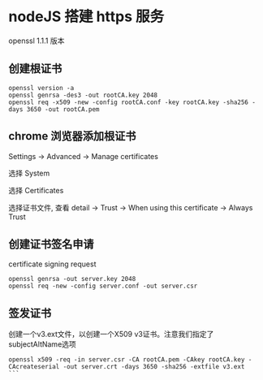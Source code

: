 # nodeJS 搭建 https 服务

openssl 1.1.1 版本

## 创建根证书
```
openssl version -a
openssl genrsa -des3 -out rootCA.key 2048
openssl req -x509 -new -config rootCA.conf -key rootCA.key -sha256 -days 3650 -out rootCA.pem

```
## chrome 浏览器添加根证书

Settings -> Advanced -> Manage certificates

选择 System

选择 Certificates 

选择证书文件, 查看 detail -> Trust -> When using this certificate -> Always Trust

## 创建证书签名申请
certificate signing request
```
openssl genrsa -out server.key 2048
openssl req -new -config server.conf -out server.csr 
```
## 签发证书
创建一个v3.ext文件，以创建一个X509 v3证书。注意我们指定了subjectAltName选项
````
openssl x509 -req -in server.csr -CA rootCA.pem -CAkey rootCA.key -CAcreateserial -out server.crt -days 3650 -sha256 -extfile v3.ext
```

